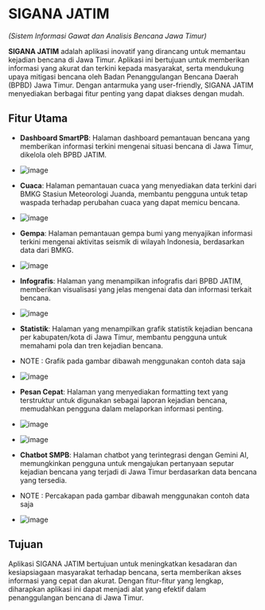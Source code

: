 # SIGANA JATIM
*(Sistem Informasi Gawat dan Analisis Bencana Jawa Timur)*

**SIGANA JATIM** adalah aplikasi inovatif yang dirancang untuk memantau kejadian bencana di Jawa Timur. Aplikasi ini bertujuan untuk memberikan informasi yang akurat dan terkini kepada masyarakat, serta mendukung upaya mitigasi bencana oleh Badan Penanggulangan Bencana Daerah (BPBD) Jawa Timur. Dengan antarmuka yang user-friendly, SIGANA JATIM menyediakan berbagai fitur penting yang dapat diakses dengan mudah.

## Fitur Utama

- **Dashboard SmartPB**: Halaman dashboard pemantauan bencana yang memberikan informasi terkini mengenai situasi bencana di Jawa Timur, dikelola oleh BPBD JATIM.
- ![image](https://github.com/user-attachments/assets/2dee3d06-ceef-41ef-8282-bff5f60f4aac)

- **Cuaca**: Halaman pemantauan cuaca yang menyediakan data terkini dari BMKG Stasiun Meteorologi Juanda, membantu pengguna untuk tetap waspada terhadap perubahan cuaca yang dapat memicu bencana.
- ![image](https://github.com/user-attachments/assets/a6720ea3-7b07-4279-af21-5d7aa9593bd0)

- **Gempa**: Halaman pemantauan gempa bumi yang menyajikan informasi terkini mengenai aktivitas seismik di wilayah Indonesia, berdasarkan data dari BMKG.
- ![image](https://github.com/user-attachments/assets/3ba1248a-46f4-43bf-ae27-2cf6900c2d2d)

- **Infografis**: Halaman yang menampilkan infografis dari BPBD JATIM, memberikan visualisasi yang jelas mengenai data dan informasi terkait bencana.
- ![image](https://github.com/user-attachments/assets/105684c0-9fd7-4433-a4d0-c8f5fdd7d839)

- **Statistik**: Halaman yang menampilkan grafik statistik kejadian bencana per kabupaten/kota di Jawa Timur, membantu pengguna untuk memahami pola dan tren kejadian bencana.
- NOTE : Grafik pada gambar dibawah menggunakan contoh data saja
- ![image](https://github.com/user-attachments/assets/877ada2a-dc73-4feb-9d35-47654c106ccd)

- **Pesan Cepat**: Halaman yang menyediakan formatting text yang terstruktur untuk digunakan sebagai laporan kejadian bencana, memudahkan pengguna dalam melaporkan informasi penting.
- ![image](https://github.com/user-attachments/assets/e1faf2aa-f5be-4092-9332-a99856be9dba)
- ![image](https://github.com/user-attachments/assets/b0079623-b6b7-43e6-867a-75e818282a07)

- **Chatbot SMPB**: Halaman chatbot yang terintegrasi dengan Gemini AI, memungkinkan pengguna untuk mengajukan pertanyaan seputar kejadian bencana yang terjadi di Jawa Timur berdasarkan data bencana yang tersedia.
- NOTE : Percakapan pada gambar dibawah menggunakan contoh data saja
- ![image](https://github.com/user-attachments/assets/f7f3b319-c19f-4fae-859a-83801693fc2d)



## Tujuan

Aplikasi SIGANA JATIM bertujuan untuk meningkatkan kesadaran dan kesiapsiagaan masyarakat terhadap bencana, serta memberikan akses informasi yang cepat dan akurat. Dengan fitur-fitur yang lengkap, diharapkan aplikasi ini dapat menjadi alat yang efektif dalam penanggulangan bencana di Jawa Timur.

